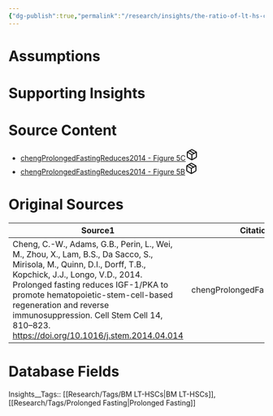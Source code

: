 ```yaml
---
{"dg-publish":true,"permalink":"/research/insights/the-ratio-of-lt-hs-cs-to-total-cd-45-cells-increases-for-lt-hs-cs-isolated-from-the-bm-of-72-hr-fasted-mice-compared-to-those-of-non-fasted-mice-upon-3-day-co-culture-with-lin-cd-45-stromal-cells-from-the-bm-of-72-hr-fasted-mice/"}
---
```


# Assumptions
<div><ul class="dataview list-view-ul"></ul></div>

# Supporting Insights
<div><ul class="dataview list-view-ul"></ul></div>

# Source Content
<div><ul class="dataview list-view-ul"><li><span><a data-tooltip-position="top" aria-label="Research/Source Content/chengProlongedFastingReduces2014 - Figure 5C.md" data-href="Research/Source Content/chengProlongedFastingReduces2014 - Figure 5C.md" href="Research/Source Content/chengProlongedFastingReduces2014 - Figure 5C.md" class="internal-link" target="_blank" rel="noopener" fileclass-name="Research Links">chengProlongedFastingReduces2014 - Figure 5C</a><a class="metadata-menu fileclass-icon"><svg xmlns="http://www.w3.org/2000/svg" width="24" height="24" viewBox="0 0 24 24" fill="none" stroke="currentColor" stroke-width="2" stroke-linecap="round" stroke-linejoin="round" class="svg-icon lucide-package"><path d="m7.5 4.27 9 5.15"></path><path d="M21 8a2 2 0 0 0-1-1.73l-7-4a2 2 0 0 0-2 0l-7 4A2 2 0 0 0 3 8v8a2 2 0 0 0 1 1.73l7 4a2 2 0 0 0 2 0l7-4A2 2 0 0 0 21 16Z"></path><path d="m3.3 7 8.7 5 8.7-5"></path><path d="M12 22V12"></path></svg></a></span></li><li><span><a data-tooltip-position="top" aria-label="Research/Source Content/chengProlongedFastingReduces2014 - Figure 5B.md" data-href="Research/Source Content/chengProlongedFastingReduces2014 - Figure 5B.md" href="Research/Source Content/chengProlongedFastingReduces2014 - Figure 5B.md" class="internal-link" target="_blank" rel="noopener" fileclass-name="Research Links">chengProlongedFastingReduces2014 - Figure 5B</a><a class="metadata-menu fileclass-icon"><svg xmlns="http://www.w3.org/2000/svg" width="24" height="24" viewBox="0 0 24 24" fill="none" stroke="currentColor" stroke-width="2" stroke-linecap="round" stroke-linejoin="round" class="svg-icon lucide-package"><path d="m7.5 4.27 9 5.15"></path><path d="M21 8a2 2 0 0 0-1-1.73l-7-4a2 2 0 0 0-2 0l-7 4A2 2 0 0 0 3 8v8a2 2 0 0 0 1 1.73l7 4a2 2 0 0 0 2 0l7-4A2 2 0 0 0 21 16Z"></path><path d="m3.3 7 8.7 5 8.7-5"></path><path d="M12 22V12"></path></svg></a></span></li></ul></div>

# Original Sources
<div><table class="dataview table-view-table"><thead class="table-view-thead"><tr class="table-view-tr-header"><th class="table-view-th"><span>Source</span><span class="dataview small-text">1</span></th><th class="table-view-th"><span>Citation Key</span></th></tr></thead><tbody class="table-view-tbody"><tr><td><span>Cheng, C.-W., Adams, G.B., Perin, L., Wei, M., Zhou, X., Lam, B.S., Da Sacco, S., Mirisola, M., Quinn, D.I., Dorff, T.B., Kopchick, J.J., Longo, V.D., 2014. Prolonged fasting reduces IGF-1/PKA to promote hematopoietic-stem-cell-based regeneration and reverse immunosuppression. Cell Stem Cell 14, 810–823. <a rel="noopener" class="external-link" href="https://doi.org/10.1016/j.stem.2014.04.014" target="_blank">https://doi.org/10.1016/j.stem.2014.04.014</a></span></td><td><span>chengProlongedFastingReduces2014</span></td></tr></tbody></table></div>

# Database Fields
Insights__Tags:: [[Research/Tags/BM LT-HSCs\|BM LT-HSCs]], [[Research/Tags/Prolonged Fasting\|Prolonged Fasting]]
